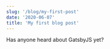 ```yaml
---
slug: '/blog/my-first-post'
date: '2020-06-07'
title: 'My first blog post'
---
```


Has anyone heard about GatsbyJS yet?
